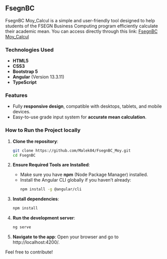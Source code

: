 
## FsegnBC 

FsegnBC Moy_Calcul is a simple and user-friendly tool designed to help students of the FSEGN Business Computing program efficiently calculate their academic mean.
You can access directly through this link: [FsegnBC Moy_Calcul](https://fsegnbc-moycalcul.web.app/)
### Technologies Used
- **HTML5**
- **CSS3**
- **Bootstrap 5**
- **Angular** (Version 13.3.11)
- **TypeScript**

### Features
- Fully **responsive design**, compatible with desktops, tablets, and mobile devices.
- Easy-to-use grade input system for **accurate mean calculation**.

### How to Run the Project locally
1. **Clone the repository**:  
   ```bash
   git clone https://github.com/Malek04/FsegnBC_Moy.git
   cd FsegnBC
2. **Ensure Required Tools are Installed**:  
   - Make sure you have **npm** (Node Package Manager) installed.  
   - Install the Angular CLI globally if you haven’t already:  
     ```bash
     npm install -g @angular/cli
     ```

3. **Install dependencies**:  
   ```bash
   npm install
    ```
4. **Run the development server**:  
    ```bash
   ng serve
    ```
5. **Navigate to the app**:
Open your browser and go to http://localhost:4200/.

Feel free to contribute!
